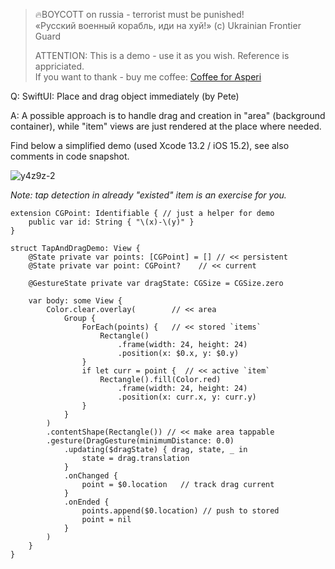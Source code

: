 >
> 🔥BOYCOTT on russia - terrorist must be punished!<br>
> «Русский военный корабль, иди на хуй!» (c) Ukrainian Frontier Guard
> 
> ATTENTION: This is a demo - use it as you wish. Reference is appriciated.<br>
> If you want to thank - buy me coffee: [Coffee for Asperi](https://secure.wayforpay.com/donate/asperi)
>

Q: SwiftUI: Place and drag object immediately (by Pete)

A: A possible approach is to handle drag and creation in "area" (background container), while "item" views are just rendered at the place where needed.

Find below a simplified demo (used Xcode 13.2 / iOS 15.2), see also comments in code snapshot.

![y4z9z-2](https://user-images.githubusercontent.com/62171579/184883239-ff84e3ee-bcd2-4019-b266-70ee77948ed6.gif)

*Note: tap detection in already "existed" item is an exercise for you.*  

```
extension CGPoint: Identifiable { // just a helper for demo
	public var id: String { "\(x)-\(y)" }
}

struct TapAndDragDemo: View {
    @State private var points: [CGPoint] = [] // << persistent
    @State private var point: CGPoint?    // << current

    @GestureState private var dragState: CGSize = CGSize.zero

    var body: some View {
        Color.clear.overlay(        // << area
        	Group {
         		ForEach(points) {   // << stored `items`
					Rectangle()
                        .frame(width: 24, height: 24)
     					.position(x: $0.x, y: $0.y)
                }
                if let curr = point {  // << active `item`
					Rectangle().fill(Color.red)
                        .frame(width: 24, height: 24)
     					.position(x: curr.x, y: curr.y)
                }
            }
        )
        .contentShape(Rectangle()) // << make area tappable
        .gesture(DragGesture(minimumDistance: 0.0)
            .updating($dragState) { drag, state, _ in
            	state = drag.translation
            }
            .onChanged {
                point = $0.location   // track drag current
	        }
            .onEnded {
                points.append($0.location) // push to stored
                point = nil
        	}
        )
    }
}
```
